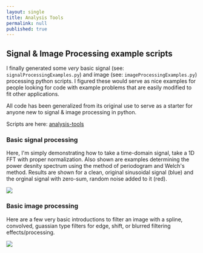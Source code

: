 ```yaml
---
layout: single
title: Analysis Tools
permalink: null
published: true
---
```


## Signal & Image Processing example scripts

I finally generated some _very_ basic signal (see: `signalProcessingExamples.py`) and image (see: `imageProcessingExamples.py`) processing python scripts. 
I figured these would serve as nice examples for people looking for code with example problems that are easily modified to fit other applications.  

All code has been generalized from its original use to serve as a starter for anyone new to signal & image processing in python.  

Scripts are here: [analysis-tools](https://github.com/richkylet/analysis-tools)

### Basic signal processing

Here, I'm simply demonstrating how to take a time-domain signal, take a 1D FFT with proper normalization. Also shown are examples determining the power desnity spectrum using the method of periodogram and Welch's method. Results are shown for a clean, original sinusoidal signal (blue) and the orginal signal with zero-sum, random noise added to it (red). 

![]({{site.baseurl}}https://github.com/richkylet/analysis-tools/blob/gh-pages/images/signalProcessPic.jpeg?raw=true)


### Basic image processing

Here are a few very basic introductions to filter an image with a spline, convolved, guassian type filters for edge, shift, or blurred filtering effects/processing. 

![]({{site.baseurl}}https://github.com/richkylet/analysis-tools/blob/gh-pages/images/imageProcessPic.jpeg?raw=true)








